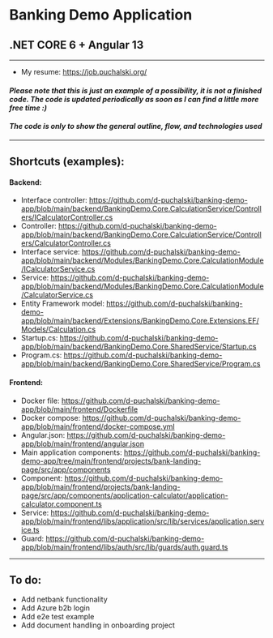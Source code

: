 # Banking Demo Application
## .NET CORE 6 + Angular 13
---

- My resume: https://job.puchalski.org/

#### _Please note that this is just an example of a possibility, it is not a finished code. The code is updated periodically as soon as I can find a little more free time :)_
#### _The code is only to show the general outline, flow, and technologies used_
---
## Shortcuts (examples):
#### Backend:
- Interface controller: https://github.com/d-puchalski/banking-demo-app/blob/main/backend/BankingDemo.Core.CalculationService/Controllers/ICalculatorController.cs
- Controller: https://github.com/d-puchalski/banking-demo-app/blob/main/backend/BankingDemo.Core.CalculationService/Controllers/CalculatorController.cs
- Interface service: https://github.com/d-puchalski/banking-demo-app/blob/main/backend/Modules/BankingDemo.Core.CalculationModule/ICalculatorService.cs
- Service: https://github.com/d-puchalski/banking-demo-app/blob/main/backend/Modules/BankingDemo.Core.CalculationModule/CalculatorService.cs
- Entity Framework model: https://github.com/d-puchalski/banking-demo-app/blob/main/backend/Extensions/BankingDemo.Core.Extensions.EF/Models/Calculation.cs
- Startup.cs: https://github.com/d-puchalski/banking-demo-app/blob/main/backend/BankingDemo.Core.SharedService/Startup.cs
- Program.cs: https://github.com/d-puchalski/banking-demo-app/blob/main/backend/BankingDemo.Core.SharedService/Program.cs
#### Frontend:
- Docker file: https://github.com/d-puchalski/banking-demo-app/blob/main/frontend/Dockerfile
- Docker compose: https://github.com/d-puchalski/banking-demo-app/blob/main/frontend/docker-compose.yml
- Angular.json: https://github.com/d-puchalski/banking-demo-app/blob/main/frontend/angular.json
- Main application components: https://github.com/d-puchalski/banking-demo-app/tree/main/frontend/projects/bank-landing-page/src/app/components
- Component: https://github.com/d-puchalski/banking-demo-app/blob/main/frontend/projects/bank-landing-page/src/app/components/application-calculator/application-calculator.component.ts
- Service: https://github.com/d-puchalski/banking-demo-app/blob/main/frontend/libs/application/src/lib/services/application.service.ts
- Guard: https://github.com/d-puchalski/banking-demo-app/blob/main/frontend/libs/auth/src/lib/guards/auth.guard.ts

---
## To do:
- Add netbank functionality
- Add Azure b2b login
- Add e2e test example
- Add document handling in onboarding project
